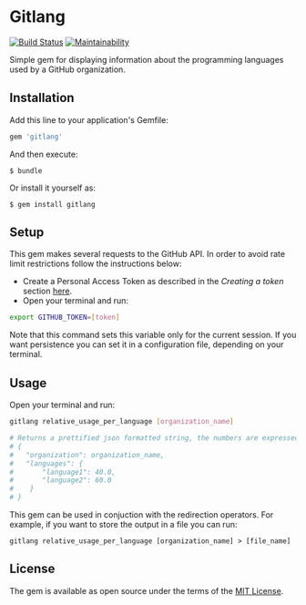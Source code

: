 # Gitlang

[![Build Status](https://travis-ci.org/kiriakosv/gitlang.svg?branch=master)](https://travis-ci.org/kiriakosv/gitlang)
[![Maintainability](https://api.codeclimate.com/v1/badges/63c18e4f41d9847aa9d4/maintainability)](https://codeclimate.com/github/kiriakosv/gitlang/maintainability)

Simple gem for displaying information about the programming languages used by a GitHub organization.

## Installation

Add this line to your application's Gemfile:

```ruby
gem 'gitlang'
```

And then execute:

    $ bundle

Or install it yourself as:

    $ gem install gitlang

## Setup

This gem makes several requests to the GitHub API. In order to avoid rate limit restrictions follow the instructions below:
* Create a Personal Access Token as described in the *Creating a token* section [here](https://help.github.com/articles/creating-a-personal-access-token-for-the-command-line/).
* Open your terminal and run:
```bash
export GITHUB_TOKEN=[token]
```
Note that this command sets this variable only for the current session. If you want persistence you can set it in a configuration file, depending on your terminal.

## Usage

Open your terminal and run:
```bash
gitlang relative_usage_per_language [organization_name]

# Returns a prettified json formatted string, the numbers are expressed as %.
# {
#   "organization": organization_name,
#   "languages": {
#       "language1": 40.0,
#       "language2": 60.0
#    }
# }
```
This gem can be used in conjuction with the redirection operators. For example, if you want to store the output in a file you can run:
```
gitlang relative_usage_per_language [organization_name] > [file_name]
```

## License

The gem is available as open source under the terms of the [MIT License](https://opensource.org/licenses/MIT).
